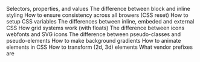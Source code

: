 Selectors, properties, and values The difference between block and inline styling How to ensure consistency across all browers (CSS reset) How to setup CSS variables The differences between inline, embeded and external CSS How grid systems work (with floats) The difference between icons webfonts and SVG icons The difference between pseudo-classes and pseudo-elements How to make background gradients How to animate elements in CSS How to transform (2d, 3d) elements What vendor prefixes are

